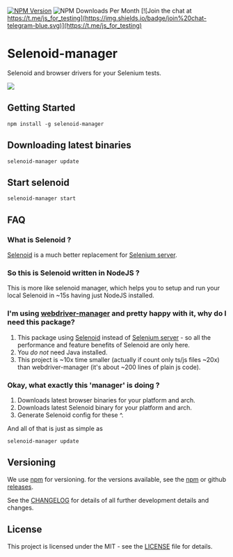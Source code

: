 [![NPM Version](https://badge.fury.io/js/selenoid-manager.svg)](https://badge.fury.io/js/selenoid)
![NPM Downloads Per Month](https://img.shields.io/npm/dm/selenoid-manager.svg)
[![Join the chat at https://t.me/js_for_testing](https://img.shields.io/badge/join%20chat-telegram-blue.svg)](https://t.me/js_for_testing)

# Selenoid-manager

Selenoid and browser drivers for your Selenium tests.

![](selenoid.gif)

## Getting Started

`npm install -g selenoid-manager`

## Downloading latest binaries

`selenoid-manager update`

## Start selenoid

`selenoid-manager start`

## FAQ

### What is Selenoid ?

[Selenoid](https://aerokube.com/selenoid/) is a much better replacement for [Selenium server](https://www.selenium.dev/documentation/en/grid/).

### So this is Selenoid written in NodeJS ?

This is more like selenoid manager, which helps you to setup and run your local Selenoid in ~15s having just NodeJS installed.

### I'm using [webdriver-manager](https://www.npmjs.com/package/webdriver-manager) and pretty happy with it, why do I need this package?

1. This package using [Selenoid](https://aerokube.com/selenoid/) instead of [Selenium server](https://www.selenium.dev/documentation/en/grid/) - so all the performance and feature
benefits of Selenoid are only here.
2. You *do not* need Java installed.
3. This project is ~10x time smaller (actually if count only ts/js files ~20x) than webdriver-manager (it's about ~200 lines of plain js code).

### Okay, what exactly this 'manager' is doing ?

1. Downloads latest browser binaries for your platform and arch.
2. Downloads latest Selenoid binary for your platform and arch.
3. Generate Selenoid config for these ^.

And all of that is just as simple as

```
selenoid-manager update
```


## Versioning

We use [npm](https://www.npmjs.com/) for versioning. for the versions available, see the [npm](https://www.npmjs.com/package/selenoid-manager#versions) or github [releases](https://github.com/alex-popov-tech/selenoid/releases).

See the [CHANGELOG](CHANGELOG.md) for details of all further development details and changes.


## License

This project is licensed under the MIT - see the [LICENSE](LICENSE.md) file for details.

